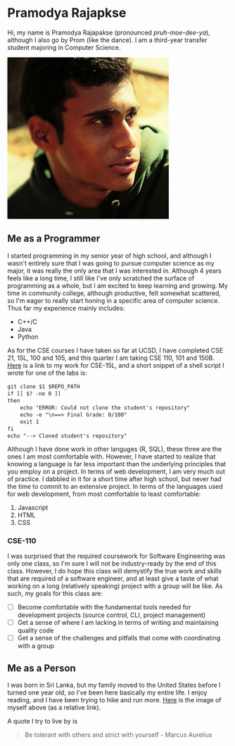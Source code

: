 # Pramodya Rajapkse
Hi, my name is Pramodya Rajapakse (pronounced *pruh-moe-dee-ya*), although I also go by Prom (like the dance). I am a third-year transfer student majoring in Computer Science. 

![Old picture of me](sd.jpg)

## Me as a Programmer
I started programming in my senior year of high school, and although I wasn't entirely sure that I was going to pursue computer science as my major, it was really the only area that I was interested in. Although 4 years feels like a long time, I still like I've only scratched the surface of programming as a whole, but I am excited to keep learning and growing. My time in community college, although productive, felt somewhat scattered, so I'm eager to really start honing in a specific area of computer science.
Thus far my experience mainly includes:
- C++/C
- Java
- Python

As for the CSE courses I have taken so far at UCSD, I have completed CSE 21, 15L, 100 and 105, and this quarter I am taking CSE 110, 101 and 150B. [Here](https://github.com/pramodya-rajapakse/cse15l-lab-reports) is a link to my work for CSE-15L, and a short snippet of a shell script I wrote for one of the labs is:
```
git clone $1 $REPO_PATH
if [[ $? -ne 0 ]]
then
    echo "ERROR: Could not clone the student's repository"
    echo -e "\n==> Final Grade: 0/100"
    exit 1
fi
echo "--> Cloned student's repository"
```

Although I have done work in other languges (R, SQL), these three are the ones I am most comfortable with. However, I have started to realize that knowing a language is far less important than the underlying principles that you employ on a project. 
In terms of web development, I am very much out of practice. I dabbled in it for a short time after high school, but never had the time to commit to an extensive project. In terms of the languages used for web development, from most comfortable to least comfortable:
1. Javascript
2. HTML
3. CSS

### CSE-110
I was surprised that the required coursework for Software Engineering was only one class, so I'm sure I will not be industry-ready by the end of this class. However, I do hope this class will demystify the true work and skills that are required of a software engineer, and at least give a taste of what working on a long (relatively speaking) project with a group will be like. As such, my goals for this class are:
- [ ] Become comfortable with the fundamental tools needed for development projects (source control, CLI, project management)
- [ ] Get a sense of where I am lacking in terms of writing and maintaining quality code
- [ ] Get a sense of the challenges and pitfalls that come with coordinating with a group

## Me as a Person
I was born in Sri Lanka, but my family moved to the United States before I turned one year old, so I've been here basically my entire life. I enjoy reading, and I have been trying to hike and run more. 
[Here](/sd.jpg) is the image of myself above (as a relative link).

A quote I try to live by is
> Be tolerant with others and strict with yourself - Marcus Aurelius

